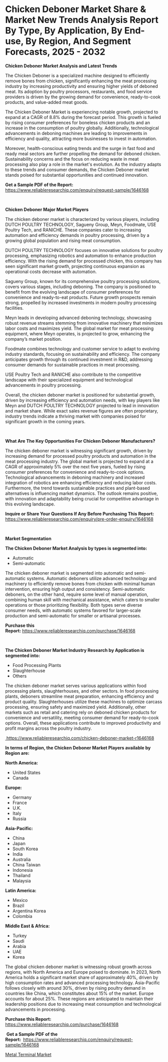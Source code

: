 <p><h1>Chicken Deboner Market Share & Market New Trends Analysis Report By Type, By Application, By End-use, By Region, And Segment Forecasts, 2025 - 2032</h1></p><p><strong>Chicken Deboner Market Analysis and Latest Trends</strong></p>
<p><p>The Chicken Deboner is a specialized machine designed to efficiently remove bones from chicken, significantly enhancing the meat processing industry by increasing productivity and ensuring higher yields of deboned meat. Its adoption by poultry processors, restaurants, and food service providers is driven by the growing demand for convenience, ready-to-cook products, and value-added meat goods.</p><p>The Chicken Deboner Market is experiencing notable growth, projected to expand at a CAGR of 8.8% during the forecast period. This growth is fueled by rising consumer preferences for boneless chicken products and an increase in the consumption of poultry globally. Additionally, technological advancements in deboning machines are leading to improvements in efficiency and quality, attracting more businesses to invest in automation.</p><p>Moreover, health-conscious eating trends and the surge in fast food and ready meal sectors are further propelling the demand for deboned chicken. Sustainability concerns and the focus on reducing waste in meat processing also play a role in the market's evolution. As the industry adapts to these trends and consumer demands, the Chicken Deboner market stands poised for substantial opportunities and continued innovation.</p></p>
<p><strong>Get a Sample PDF of the Report:&nbsp;</strong> <a href="https://www.reliableresearchiq.com/enquiry/request-sample/1646168?utm_campaign=2282&utm_medium=2&utm_source=Github&utm_content=ia&utm_term=11042025&utm_id=chicken-deboner">https://www.reliableresearchiq.com/enquiry/request-sample/1646168</a></p>
<p>&nbsp;</p>
<p><strong>Chicken Deboner Major Market Players</strong></p>
<p><p>The chicken deboner market is characterized by various players, including DUTCH POULTRY TECHNOLOGY, Sagueny Group, Meyn, Foodmate, USE Poultry Tech, and RANICHE. These companies cater to increasing automation and efficiency demands in poultry processing, driven by a growing global population and rising meat consumption.</p><p>DUTCH POULTRY TECHNOLOGY focuses on innovative solutions for poultry processing, emphasizing robotics and automation to enhance production efficiency. With the rising demand for processed chicken, this company has seen significant market growth, projecting continuous expansion as operational costs decrease with automation.</p><p>Sagueny Group, known for its comprehensive poultry processing solutions, covers various stages, including deboning. The company is positioned to benefit from the evolving landscape of consumer preferences for convenience and ready-to-eat products. Future growth prospects remain strong, propelled by increased investments in modern poultry processing facilities.</p><p>Meyn leads in developing advanced deboning technology, showcasing robust revenue streams stemming from innovative machinery that minimizes labor costs and maximizes yield. The global market for meat processing equipment, where Meyn operates, is projected to grow, enhancing the company’s market position.</p><p>Foodmate combines technology and customer service to adapt to evolving industry standards, focusing on sustainability and efficiency. The company anticipates growth through its continued investment in R&D, addressing consumer demands for sustainable practices in meat processing.</p><p>USE Poultry Tech and RANICHE also contribute to the competitive landscape with their specialized equipment and technological advancements in poultry processing.</p><p>Overall, the chicken deboner market is positioned for substantial growth, driven by increasing efficiency and automation needs, with key players like Meyn and DUTCH POULTRY TECHNOLOGY projected to lead in innovation and market share. While exact sales revenue figures are often proprietary, industry trends indicate a thriving market with companies poised for significant growth in the coming years.</p></p>
<p>&nbsp;</p>
<p><strong>What Are The Key Opportunities For Chicken Deboner Manufacturers?</strong></p>
<p><p>The chicken deboner market is witnessing significant growth, driven by increasing demand for processed poultry products and automation in the meat processing industry. The global market is projected to expand at a CAGR of approximately 5% over the next five years, fueled by rising consumer preferences for convenience and ready-to-cook options. Technological advancements in deboning machinery and increased integration of robotics are enhancing efficiency and reducing labor costs. Furthermore, the trend towards sustainable practices and plant-based alternatives is influencing market dynamics. The outlook remains positive, with innovation and adaptability being crucial for competitive advantage in this evolving landscape.</p></p>
<p><strong>Inquire or Share Your Questions If Any Before Purchasing This Report:</strong> <a href="https://www.reliableresearchiq.com/enquiry/pre-order-enquiry/1646168?utm_campaign=2282&utm_medium=2&utm_source=Github&utm_content=ia&utm_term=11042025&utm_id=chicken-deboner">https://www.reliableresearchiq.com/enquiry/pre-order-enquiry/1646168</a></p>
<p>&nbsp;</p>
<p><strong>Market Segmentation</strong></p>
<p><strong>The Chicken Deboner Market Analysis by types is segmented into:</strong></p>
<p><ul><li>Automatic</li><li>Semi-automatic</li></ul></p>
<p><p>The chicken deboner market is segmented into automatic and semi-automatic systems. Automatic deboners utilize advanced technology and machinery to efficiently remove bones from chicken with minimal human intervention, ensuring high output and consistency. Semi-automatic deboners, on the other hand, require some level of manual operation, combining human skill with mechanical assistance, which caters to smaller operations or those prioritizing flexibility. Both types serve diverse consumer needs, with automatic systems favored for larger-scale production and semi-automatic for smaller or artisanal processes.</p></p>
<p><strong>Purchase this Report:&nbsp;</strong><a href="https://www.reliableresearchiq.com/purchase/1646168?utm_campaign=2282&utm_medium=2&utm_source=Github&utm_content=ia&utm_term=11042025&utm_id=chicken-deboner">https://www.reliableresearchiq.com/purchase/1646168</a></p>
<p>&nbsp;</p>
<p><strong>The Chicken Deboner Market Industry Research by Application is segmented into:</strong></p>
<p><ul><li>Food Processing Plants</li><li>Slaughterhouse</li><li>Others</li></ul></p>
<p><p>The chicken deboner market serves various applications within food processing plants, slaughterhouses, and other sectors. In food processing plants, deboners streamline meat preparation, enhancing efficiency and product quality. Slaughterhouses utilize these machines to optimize carcass processing, ensuring safety and maximized yield. Additionally, other markets such as retail and catering rely on deboned chicken products for convenience and versatility, meeting consumer demand for ready-to-cook options. Overall, these applications contribute to improved productivity and profit margins across the poultry industry.</p></p>
<p><a href="https://www.reliableresearchiq.com/chicken-deboner-market-r1646168?utm_campaign=2282&utm_medium=2&utm_source=Github&utm_content=ia&utm_term=11042025&utm_id=chicken-deboner">&nbsp;https://www.reliableresearchiq.com/chicken-deboner-market-r1646168</a></p>
<p><strong>In terms of Region, the Chicken Deboner Market Players available by Region are:</strong></p>
<p>
    <p> <strong> North America: </strong>
        <ul>
            <li>United States</li>
            <li>Canada</li>
        </ul>
        </p> 
    <p> <strong> Europe: </strong>
        <ul>
            <li>Germany</li>
            <li>France</li>
            <li>U.K.</li>
            <li>Italy</li>
            <li>Russia</li>
        </ul>
        </p> 
    <p> <strong> Asia-Pacific: </strong>
        <ul>
            <li>China</li>
            <li>Japan</li>
            <li>South Korea</li>
            <li>India</li>
            <li>Australia</li>
            <li>China Taiwan</li>
            <li>Indonesia</li>
            <li>Thailand</li>
            <li>Malaysia</li>
        </ul>
        </p> 
    <p> <strong> Latin America: </strong>
        <ul>
            <li>Mexico</li>
            <li>Brazil</li>
            <li>Argentina Korea</li>
            <li>Colombia</li>
        </ul>
        </p> 
    <p> <strong> Middle East & Africa: </strong>
        <ul>
            <li>Turkey</li>
            <li>Saudi</li>
            <li>Arabia</li>
            <li>UAE</li>
            <li>Korea</li>
        </ul>
    </p>
    </p>
<p><p>The global chicken deboner market is witnessing robust growth across regions, with North America and Europe poised to dominate. In 2023, North America holds a significant market share of approximately 40%, driven by high consumption rates and advanced processing technology. Asia-Pacific follows closely with around 30%, driven by rising poultry demand in countries like China, which constitutes about 15% of the market. Europe accounts for about 25%. These regions are anticipated to maintain their leadership positions due to increasing meat consumption and technological advancements in processing.</p></p>
<p><strong>Purchase this Report: </strong><a href="https://www.reliableresearchiq.com/purchase/1646168?utm_campaign=2282&utm_medium=2&utm_source=Github&utm_content=ia&utm_term=11042025&utm_id=chicken-deboner">https://www.reliableresearchiq.com/purchase/1646168</a></p>
<p>&nbsp;<strong>Get a Sample PDF of the Report:&nbsp;&nbsp;</strong><a href="https://www.reliableresearchiq.com/enquiry/request-sample/1646168?utm_campaign=2282&utm_medium=2&utm_source=Github&utm_content=ia&utm_term=11042025&utm_id=chicken-deboner">https://www.reliableresearchiq.com/enquiry/request-sample/1646168</a></p>
<p><strong></strong></p>
<p><p><a href="https://github.com/voigttyagi/Market-Research-Report-List-1/blob/main/metal-terminal-market.md?utm_campaign=2282&utm_medium=2&utm_source=Github&utm_content=ia&utm_term=11042025&utm_id=chicken-deboner">Metal Terminal Market</a></p></p>